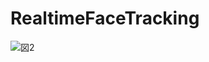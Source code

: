 # RealtimeFaceTracking

![図2](https://user-images.githubusercontent.com/50428044/83965905-005f0280-a8f2-11ea-986b-63f2689cbccc.png)

